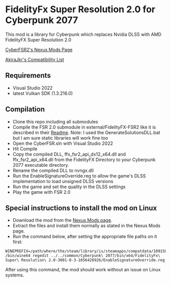 # FidelityFx Super Resolution 2.0 for Cyberpunk 2077

 This mod is a library for Cyberpunk which replaces Nvidia DLSS with AMD FidelityFX Super Resolution 2.0

[CyberFSR2's Nexus Mods Page](https://www.nexusmods.com/cyberpunk2077/mods/3001/)

[AkiraJkr's Compatibility List](https://docs.google.com/spreadsheets/d/1XyIoSqo6JQxrpdS9l5l_nZUPvFo1kUaU_Uc2DzsFlQw/edit?usp=sharing)

## Requirements
* Visual Studio 2022
* latest Vulkan SDK (1.3.216.0)

## Compilation

* Clone this repo including all submodules
* Compile the FSR 2.0 submodule in external/FidelityFX-FSR2 like it is described in their [Readme](https://github.com/GPUOpen-Effects/FidelityFX-FSR2#quick-start-checklist). Note: I used the GenerateSolutionsDLL.bat but I am sure static libraries will work fine too
* Open the CyberFSR.sln with Visual Studio 2022
* Hit Compile
* Copy the compiled DLL, ffx_fsr2_api_dx12_x64.dll and ffx_fsr2_api_x64.dll from the FidelityFX Directory to your Cyberpunk 2077 executable directory.
* Rename the compiled DLL to nvngx.dll
* Run the EnableSignatureOverride.reg to allow the game's DLSS implementation to load unsigned DLSS versions
* Run the game and set the quality in the DLSS settings
* Play the game with FSR 2.0

## Special instructions to install the mod on Linux

* Download the mod from the [Nexus Mods page](https://www.nexusmods.com/cyberpunk2077/mods/3001?tab=files).
* Extract the files and install them normally as stated in the Nexus Mods page.
* Run the command below, after setting the appropriate file paths on it first: 
  
  

```
WINEPREFIX=/path/where/the/steam/library/is/steamapps/compatdata/1091500/pfx /bin/wine64 regedit ../../common/Cyberpunk\ 2077/bin/x64/FidelityFx\ Super\ Resolution\ 2.0-3001-0-3-1656426926/EnableSignatureOverride.reg
```

After using this command, the mod should work without an issue on Linux systems.
